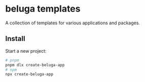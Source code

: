 # beluga templates

A collection of templates for various applications and packages.

## Install

Start a new project:

```bash
# pnpm
pnpm dlx create-beluga-app
# npm
npx create-beluga-app
```
